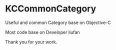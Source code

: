 # KCCommonCategory
Useful and common Category base on Objective-C

Most code base on Developer liufan

Thank you for your work.
